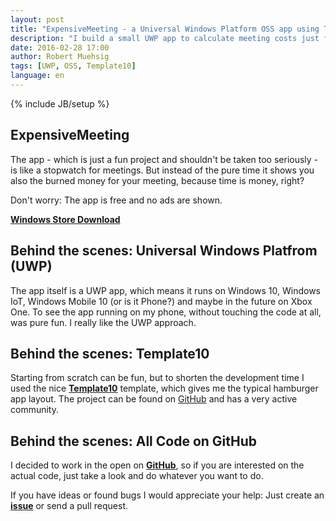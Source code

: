 ```yaml
---
layout: post
title: "ExpensiveMeeting - a Universal Windows Platform OSS app using Template10"
description: "I build a small UWP app to calculate meeting costs just for fun and its all OSS and live on GitHub."
date: 2016-02-28 17:00
author: Robert Muehsig
tags: [UWP, OSS, Template10]
language: en
---
```

{% include JB/setup %}

## ExpensiveMeeting 

The app - which is just a fun project and shouldn't be taken too seriously -  is like a stopwatch for meetings. 
But instead of the pure time it shows you also the burned money for your meeting, because time is money, right?

Don't worry: The app is free and no ads are shown. 

__[Windows Store Download](https://www.microsoft.com/store/apps/9NBLGGH5PVW9)__

## Behind the scenes: Universal Windows Platfrom (UWP)

The app itself is a UWP app, which means it runs on Windows 10, Windows IoT, Windows Mobile 10 (or is it Phone?) and maybe in the future on Xbox One. 
To see the app running on my phone, without touching the code at all, was pure fun. I really like the UWP approach.

## Behind the scenes: Template10

Starting from scratch can be fun, but to shorten the development time I used the nice __[Template10](aka.ms/template10)__ template, which gives me the typical hamburger app layout. 
The project can be found on [GitHub](https://github.com/Windows-XAML/Template10) and has a very active community.

## Behind the scenes: All Code on GitHub

I decided to work in the open on __[GitHub](https://github.com/Code-Inside/ExpensiveMeeting)__, so if you are interested on the actual code, just take a look and do whatever you want to do. 

If you have ideas or found bugs I would appreciate your help:
Just create an __[issue](https://github.com/Code-Inside/ExpensiveMeeting/issues)__ or send a pull request.
